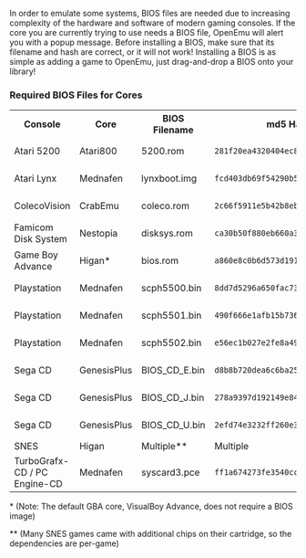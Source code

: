In order to emulate some systems, BIOS files are needed due to increasing complexity of the hardware and software of modern gaming consoles.  If the core you are currently trying to use needs a BIOS file, OpenEmu will alert you with a popup message.  Before installing a BIOS, make sure that its filename and hash are correct, or it will not work!  Installing a BIOS is as simple as adding a game to OpenEmu, just drag-and-drop a BIOS onto your library!

### Required BIOS Files for Cores

<table>
<tr>
<th>Console</th>
<th>Core</th>
<th>BIOS Filename</th>
<th>md5 Hash</th>
</tr> 


<tr>
<td>Atari 5200</td>
<td>Atari800</td>
<td>5200.rom</td>
<td>
<pre><code>281f20ea4320404ec820fb7ec0693b38</pre></code>
</td>
</tr>

<tr>
<td>Atari Lynx</td>
<td>Mednafen</td>
<td>lynxboot.img</td>
<td>
<pre><code>fcd403db69f54290b51035d82f835e7b</pre></code>
</td>
</tr>

<tr>
<td>ColecoVision</td>
<td>CrabEmu</td>
<td>coleco.rom</td>
<td><pre><code>2c66f5911e5b42b8ebe113403548eee7</pre></code></td>
</tr>

<tr>
<td>Famicom Disk System</td>
<td>Nestopia</td>
<td>disksys.rom</td>
<td>
<pre><code>ca30b50f880eb660a320674ed365ef7a</pre></code>
</td>
</tr>

<tr>
<td>Game Boy Advance</td>
<td>Higan*</td>
<td>bios.rom</td>
<td><pre><code>a860e8c0b6d573d191e4ec7db1b1e4f6</pre></code></td>
</tr>

<tr>
<td>Playstation</td>
<td>Mednafen</td>
<td>scph5500.bin</td>
<td><pre><code>8dd7d5296a650fac7319bce665a6a53c</pre></code></td>
</tr>

<tr>
<td>Playstation</td>
<td>Mednafen</td>
<td>scph5501.bin</td>
<td><pre><code>490f666e1afb15b7362b406ed1cea246</pre></code></td>
</tr>

<tr>
<td>Playstation</td>
<td>Mednafen</td>
<td>scph5502.bin</td>
<td><pre><code>e56ec1b027e2fe8a49217d9678f7f6bb</pre></code></td>
</tr>


<tr>
<td>Sega CD</td>
<td>GenesisPlus</td>
<td>BIOS_CD_E.bin</td>
<td><pre><code>d8b8b720dea6c6ba25c309ed633930f4</pre></code></td>
</tr>

<tr>
<td>Sega CD</td>
<td>GenesisPlus</td>
<td>BIOS_CD_J.bin</td>
<td><pre><code>278a9397d192149e84e820ac621a8edd</pre></code></td>
</tr>


<tr>
<td>Sega CD</td>
<td>GenesisPlus</td>
<td>BIOS_CD_U.bin</td>
<td><pre><code>2efd74e3232ff260e371b99f84024f7f</pre></code></td>
</tr>


<tr>
<td>SNES</td>
<td>Higan</td>
<td>Multiple**</td>
<td>Multiple</td>
</tr>



<tr>
<td>TurboGrafx-CD / PC Engine-CD</td>
<td>Mednafen</td>
<td>syscard3.pce</td>
<td><pre><code>ff1a674273fe3540ccef576376407d1d</pre></code></td>
</tr>


</table>

\* (Note: The default GBA core, VisualBoy Advance, does not require a BIOS image)

\** (Many SNES games came with additional chips on their cartridge, so the dependencies are per-game)

